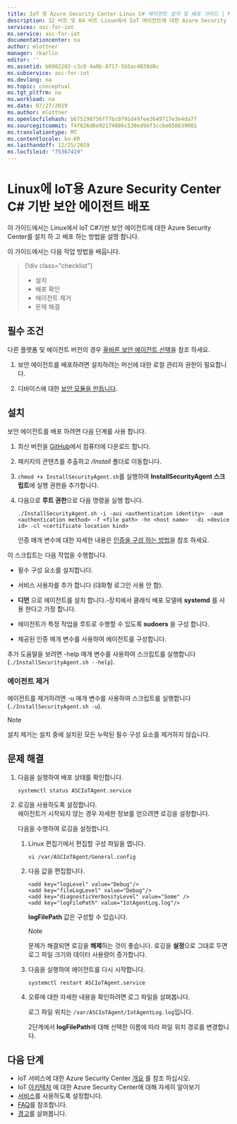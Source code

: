 ```yaml
---
title: IoT 용 Azure Security Center Linux C# 에이전트 설치 및 배포 가이드 | Microsoft Docs
description: 32 비트 및 64 비트 Linux에서 IoT 에이전트에 대한 Azure Security Center를 설치 하는 방법에 대해 알아봅니다.
services: asc-for-iot
ms.service: asc-for-iot
documentationcenter: na
author: mlottner
manager: rkarlin
editor: ''
ms.assetid: b0982203-c3c8-4a0b-8717-5b5ac4038d8c
ms.subservice: asc-for-iot
ms.devlang: na
ms.topic: conceptual
ms.tgt_pltfrm: na
ms.workload: na
ms.date: 07/27/2019
ms.author: mlottner
ms.openlocfilehash: b675198756ff7bc0791d49fee3649717e3e4da7f
ms.sourcegitcommit: f4f626d6e92174086c530ed9bf3ccbe058639081
ms.translationtype: MT
ms.contentlocale: ko-KR
ms.lasthandoff: 12/25/2019
ms.locfileid: "75367419"
---
```

# <a name="deploy-azure-security-center-for-iot-c-based-security-agent-for-linux"></a>Linux에 IoT용 Azure Security Center C# 기반 보안 에이전트 배포


이 가이드에서는 Linux에서 IoT C#기반 보안 에이전트에 대한 Azure Security Center를 설치 하 고 배포 하는 방법을 설명 합니다.

이 가이드에서는 다음 작업 방법을 배웁니다. 
> [!div class="checklist"]
> * 설치
> * 배포 확인
> * 에이전트 제거
> * 문제 해결 

## <a name="prerequisites"></a>필수 조건

다른 플랫폼 및 에이전트 버전의 경우 [올바른 보안 에이전트 선택](how-to-deploy-agent.md)을 참조 하세요.

1. 보안 에이전트를 배포하려면 설치하려는 머신에 대한 로컬 관리자 권한이 필요합니다. 

1. 디바이스에 대한 [보안 모듈을 만듭니다](quickstart-create-security-twin.md).

## <a name="installation"></a>설치 

보안 에이전트를 배포 하려면 다음 단계를 사용 합니다.

1. 최신 버전을 [GitHub](https://aka.ms/iot-security-github-cs)에서 컴퓨터에 다운로드 합니다.

1. 패키지의 콘텐츠를 추출하고 _/Install_ 폴더로 이동합니다.

1. `chmod +x InstallSecurityAgent.sh`를 실행하여 **InstallSecurityAgent 스크립트**에 실행 권한을 추가합니다. 

1. 다음으로 **루트 권한**으로 다음 명령을 실행 합니다. 

   ```
   ./InstallSecurityAgent.sh -i -aui <authentication identity>  -aum <authentication method> -f <file path> -hn <host name>  -di <device id> -cl <certificate location kind>
   ```
   
   인증 매개 변수에 대한 자세한 내용은 [인증을 구성 하는 방법](concept-security-agent-authentication-methods.md)을 참조 하세요.

이 스크립트는 다음 작업을 수행합니다.

- 필수 구성 요소를 설치합니다.

- 서비스 사용자를 추가 합니다 (대화형 로그인 사용 안 함).

- **디먼** 으로 에이전트를 설치 합니다.-장치에서 클래식 배포 모델에 **systemd** 를 사용 한다고 가정 합니다.

- 에이전트가 특정 작업을 루트로 수행할 수 있도록 **sudoers** 을 구성 합니다.

- 제공된 인증 매개 변수를 사용하여 에이전트를 구성합니다.


추가 도움말을 보려면 -help 매개 변수를 사용하여 스크립트를 실행합니다(`./InstallSecurityAgent.sh --help`).

### <a name="uninstall-the-agent"></a>에이전트 제거

에이전트를 제거하려면 -u 매개 변수를 사용하여 스크립트를 실행합니다(`./InstallSecurityAgent.sh -u`). 

> [!NOTE]
> 설치 제거는 설치 중에 설치된 모든 누락된 필수 구성 요소를 제거하지 않습니다.

## <a name="troubleshooting"></a>문제 해결  

1. 다음을 실행하여 배포 상태를 확인합니다.

    `systemctl status ASCIoTAgent.service`

2. 로깅을 사용하도록 설정합니다.  
   에이전트가 시작되지 않는 경우 자세한 정보를 얻으려면 로깅을 설정합니다.

   다음을 수행하여 로깅을 설정합니다.

   1. Linux 편집기에서 편집할 구성 파일을 엽니다.

        `vi /var/ASCIoTAgent/General.config`

   1. 다음 값을 편집합니다. 

      ```
      <add key="logLevel" value="Debug"/>
      <add key="fileLogLevel" value="Debug"/>
      <add key="diagnosticVerbosityLevel" value="Some" /> 
      <add key="logFilePath" value="IotAgentLog.log"/>
      ```
       **logFilePath** 값은 구성할 수 있습니다. 

       > [!NOTE]
       > 문제가 해결되면 로깅을 **해제**하는 것이 좋습니다. 로깅을 **설정**으로 그대로 두면 로그 파일 크기와 데이터 사용량이 증가합니다.

   1. 다음을 실행하여 에이전트를 다시 시작합니다.

       `systemctl restart ASCIoTAgent.service`

   1. 오류에 대한 자세한 내용을 확인하려면 로그 파일을 살펴봅니다.  

       로그 파일 위치는 `/var/ASCIoTAgent/IotAgentLog.log`입니다.

       2단계에서 **logFilePath**에 대해 선택한 이름에 따라 파일 위치 경로를 변경합니다. 

## <a name="next-steps"></a>다음 단계

- IoT 서비스에 대한 Azure Security Center [개요](overview.md) 를 참조 하십시오.
- IoT [아키텍처](architecture.md) 에 대한 Azure Security Center에 대해 자세히 알아보기
- [서비스](quickstart-onboard-iot-hub.md)를 사용하도록 설정합니다.
- [FAQ](resources-frequently-asked-questions.md)를 참조합니다.
- [경고](concept-security-alerts.md)를 살펴봅니다.
